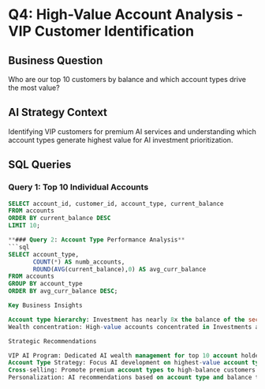 # Q4: High-Value Account Analysis - VIP Customer Identification

## Business Question
Who are our top 10 customers by balance and which account types drive the most value?

## AI Strategy Context
Identifying VIP customers for premium AI services and understanding which account types generate highest value for AI investment prioritization.

## SQL Queries

### Query 1: Top 10 Individual Accounts
```sql
SELECT account_id, customer_id, account_type, current_balance
FROM accounts
ORDER BY current_balance DESC
LIMIT 10;

**### Query 2: Account Type Performance Analysis**
```sql
SELECT account_type, 
       COUNT(*) AS numb_accounts,
       ROUND(AVG(current_balance),0) AS avg_curr_balance
FROM accounts
GROUP BY account_type
ORDER BY avg_curr_balance DESC;

Key Business Insights

Account type hierarchy: Investment has nearly 8x the balance of the second highest balance account type - Savings
Wealth concentration: High-value accounts concentrated in Investments accounts

Strategic Recommendations

VIP AI Program: Dedicated AI wealth management for top 10 account holders
Account Type Strategy: Focus AI development on highest-value account types
Cross-selling: Promote premium account types to high-balance customers
Personalization: AI recommendations based on account type and balance tier
